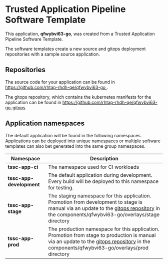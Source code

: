# Trusted Application Pipeline Software Template

This application, **qfwybvi63-go**, was created from a Trusted Application Pipeline Software Template.

The software templates create a new source and gitops deployment repositories with a sample source application. 

## Repositories

The source code for your application can be found in [https://github.com/rhtap-rhdh-qe/qfwybvi63-go ](https://github.com/rhtap-rhdh-qe/qfwybvi63-go ).
 
The gitops repository, which contains the kubernetes manifests for the application can be found in 
[https://github.com/rhtap-rhdh-qe/qfwybvi63-go-gitops ](https://github.com/rhtap-rhdh-qe/qfwybvi63-go-gitops ) 

## Application namespaces 

The default application will be found in the following namespaces. Applications can be deployed into unique namespaces or multiple software templates can also bet generated into the same group namespaces.  

|  Namespace   |  Description   |  
| -------- | -------- |
| **tssc-app-ci** | The namespace used for CI workloads |
| **tssc-app-development** | The default application during development. Every build will be deployed to this namespace for testing. |
| **tssc-app-stage** | The staging namespace for this application. Promotion from development to stage is manual via an update to the [gitops repository](https://github.com/rhtap-rhdh-qe/qfwybvi63-go-gitops ) in the components/qfwybvi63-go/overlays/stage directory |
| **tssc-app-prod** | The production namespace for this application. Promotion from stage to production is manual via an update to the [gitops repository](https://github.com/rhtap-rhdh-qe/qfwybvi63-go-gitops ) in the components/qfwybvi63-go/overlays/prod directory |